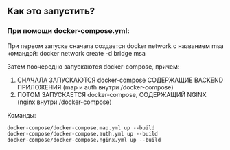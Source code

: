 ## Как это запустить?

### При помощи docker-compose.yml:

При первом запуске сначала создается docker network с названием msa командой:
docker network create -d bridge msa

Затем поочередно запускаются docker-compose, причем:
1. СНАЧАЛА ЗАПУСКАЮТСЯ docker-compose СОДЕРЖАЩИЕ BACKEND ПРИЛОЖЕНИЯ (map и auth внутри /docker-compose)
2. ПОТОМ ЗАПУСКАЕТСЯ docker-compose, СОДЕРЖАЩИЙ NGINX (nginx внутри /docker-compose)

Команды: 
```
docker-compose/docker-compose.map.yml up --build
docker-compose/docker-compose.auth.yml up --build
docker-compose/docker-compose.nginx.yml up --build
```
